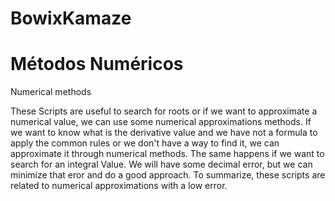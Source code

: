# BowixKamaze
# Métodos Numéricos
Numerical methods 

These Scripts are useful to search for roots or if we want to approximate a numerical value, we can use some numerical approximations methods. If we want to know
what is the derivative value and we have not a formula to apply the common rules or we don't have a way to find it, we can approximate it through numerical methods. 
The same happens if we want to search for an integral Value. We will have some decimal error, but we can minimize that eror and do a good approach. 
To summarize, these scripts are related to numerical approximations with a low error.
